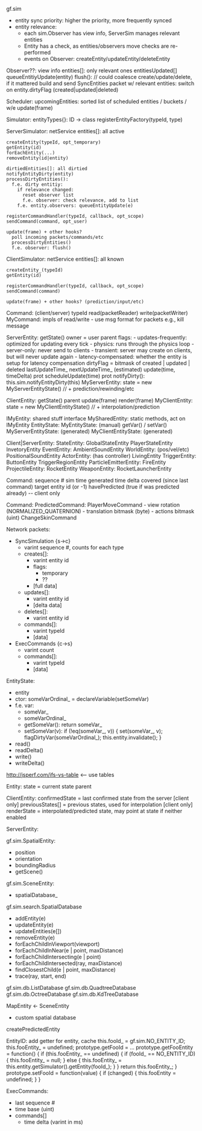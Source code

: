 gf.sim


* entity sync priority: higher the priority, more frequently synced
* entity relevance:
  - each sim.Observer has view info, ServerSim manages relevant entities
  - Entity has a check, as entities/observers move checks are re-performed
  - events on Observer: createEntity/updateEntity/deleteEntity

Observer??:
  view info
  entities[]: only relevant ones
  entitiesUpdated[]
  queueEntitiyUpdate(entity)
  flush():
    // could coalesce create/update/delete, if it mattered
    build and send SyncEntities packet w/ relevant entities:
      switch on entity.dirtyFlag (created|updated|deleted)

Scheduler:
  upcomingEntities: sorted list of scheduled entities / buckets / w/e
  update(frame)

Simulator:
  entityTypes{}: ID -> class
  registerEntityFactory(typeId, type)

  ServerSimulator:
    netService
    entities[]: all active

    createEntity(typeId, opt_temporary)
    getEntity(id)
    forEachEntity(...)
    removeEntity(id|entity)

    dirtiedEntities[]: all dirtied
    notifyEntityDirty(entity)
    processDirtyEntities():
      f.e. dirty entitiy:
        if relevance changed:
          reset observer list
          f.e. observer: check relevance, add to list
        f.e. entity.observers: queueEntityUpdate(e)

    registerCommandHandler(typeId, callback, opt_scope)
    sendCommand(command, opt_user)

    update(frame) + other hooks?
      poll incoming packets/commands/etc
      processDirtyEntities()
      f.e. observer: flush()

  ClientSimulator:
    netService
    entities[]: all known

    createEntity_(typeId)
    getEntity(id)

    registerCommandHandler(typeId, callback, opt_scope)
    sendCommand(command)

    update(frame) + other hooks? (prediction/input/etc)

Command: (client/server)
  typeId
  read(packetReader)
  write(packetWriter)
  MyCommand:
    impls of read/write - use msg format for packets
    e.g., kill message

ServerEntity:
  getState()
  owner = user
  parent
  flags:
    - updates-frequently: optimized for updating every tick
    - physics: runs through the physics loop
    - server-only: never send to clients
    - transient: server may create on clients, but will never update again
    - latency-compensated: whether the entity is setup for latency compensation
  dirtyFlag = bitmask of created | updated | deleted
  lastUpdateTime_
  nextUpdateTime_ (estimated)
  update(time, timeDelta)
  prot scheduleUpdate(time)
  prot notifyDirty(): this.sim.notifyEntityDirty(this)
  MyServerEntity:
    state = new MyServerEntityState() // + prediction/rewinding/etc

ClientEntity:
  getState()
  parent
  update(frame)
  render(frame)
  MyClientEntity:
    state = new MyClientEntityState() // + interpolation/prediction

IMyEntity:
  shared stuff interface
MySharedEntity:
  static methods, act on IMyEntity
EntityState:
  MyEntityState: (manual)
    getVar() / setVar()
    MyServerEntityState: (generated)
    MyClientEntityState: (generated)

Client|ServerEntity:
  StateEntity:
    GlobalStateEntity
    PlayerStateEntity
    InvetoryEntity
  EventEntity:
    AmbientSoundEntity
  WorldEntity: (pos/vel/etc)
    PositionalSoundEntity
    ActorEntity: (has controller)
      LivingEntity
    TriggerEntity:
      ButtonEntity
      TriggerRegionEntity
    ParticleEmitterEntity:
      FireEntity
    ProjectileEntity:
      RocketEntity
    WeaponEntity:
      RocketLauncherEntity

Command:
  sequence #
  sim time generated
  time delta covered (since last command)
  target entity id (or -1)
  havePredicted (true if was predicted already) -- client only

Command:
  PredictedCommand:
    PlayerMoveCommand
      - view rotation (NORMALIZED_QUATERNION)
      - translation bitmask (byte)
      - actions bitmask (uint)
  ChangeSkinCommand


Network packets:
  - SyncSimulation {s->c}
    - varint sequence #, counts for each type
    - creates[]:
      - varint entity id
      - flags:
        - temporary
        - ??
      - [full data]
    - updates[]:
      - varint entity id
      - [delta data]
    - deletes[]:
      - varint entity id
    - commands[]:
      - varint typeId
      - [data]
  - ExecCommands {c->s}
    - varint count
    - commands[]:
      - varint typeId
      - [data]


EntityState:
  - entity
  - ctor:
    someVarOrdinal_ = declareVariable(setSomeVar)
  - f.e. var:
    - someVar_
    - someVarOrdinal_
    - getSomeVar(): return someVar_
    - setSomeVar(v):
        if (!eq(someVar_, v)) {
          set(someVar_, v);
          flagDirtyVar(someVarOrdinal_);
          this.entity.invalidate();
        }
  - read()
  - readDelta()
  - write()
  - writeDelta()

http://jsperf.com/ifs-vs-table <-- use tables


Entity:
  state = current state
  parent

ClientEntity:
  confirmedState = last confirmed state from the server [client only]
  previousStates[] = previous states, used for interpolation [client only]
  renderState = interpolated/predicted state, may point at state if neither enabled

ServerEntity:



gf.sim.SpatialEntity:
- position
- orientation
- boundingRadius
- getScene()


gf.sim.SceneEntity:
- spatialDatabase_

gf.sim.search.SpatialDatabase
- addEntity(e)
- updateEntity(e)
- updateEntities(e[])
- removeEntity(e)
- forEachChildInViewport(viewport)
- forEachChildInNear(e | point, maxDistance)
- forEachChildIntersecting(e | point)
- forEachChildIntersected(ray, maxDistance)
- findClosestChild(e | point, maxDistance)
- trace(ray, start, end)

gf.sim.db.ListDatabase
gf.sim.db.QuadtreeDatabase
gf.sim.db.OctreeDatabase
gf.sim.db.KdTreeDatabase

MapEntity <- SceneEntity
- custom spatial database


createPredictedEntity


EntityID:
add getter for entity, cache
this.fooId_ = gf.sim.NO_ENTITY_ID;
this.fooEntity_ = undefined;
prototype.getFooId = ...
prototype.getFooEntity = function() {
  if (this.fooEntity_ == undefined) {
    if (fooId_ == NO_ENTITY_ID) {
      this.fooEntity_ = null;
    } else {
      this.fooEntity_ = this.entity.getSimulator().getEntity(fooId_);
    }
  }
  return this.fooEntity_;
}
prototype.setFooId = function(value) {
  if (changed) {
    this.fooEntity = undefined;
  }
}


ExecCommands:
- last sequence #
- time base (uint)
- commands[]
  - time delta (varint in ms)
